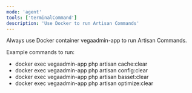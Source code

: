 ```yaml
---
mode: 'agent'
tools: ['terminalCommand']
description: 'Use Docker to run Artisan Commands'
---
```

Always use Docker container vegaadmin-app to run Artisan Commands.

Example commands to run:

* docker exec vegaadmin-app php artisan cache:clear
* docker exec vegaadmin-app php artisan config:clear
* docker exec vegaadmin-app php artisan basset:clear
* docker exec vegaadmin-app php artisan optimize:clear
